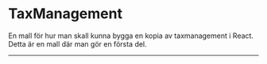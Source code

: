TaxManagement
====

En mall för hur man skall kunna bygga en kopia av taxmanagement i React. Detta är en mall 
där man gör en första del.

---


